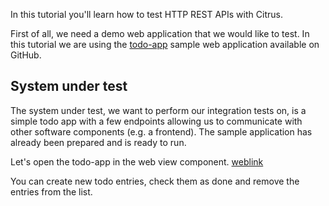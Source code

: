In this tutorial you'll learn how to test HTTP REST APIs with Citrus.

First of all, we need a demo web application that we would like to test. In this tutorial we are using the 
[todo-app](https://github.com/christophd/citrus-samples/tree/master/todo-app) sample web application available on GitHub.

## System under test
The system under test, we want to perform our integration tests on, is a simple todo app with a few endpoints allowing 
us to communicate with other software components (e.g. a frontend). The sample application has already been prepared 
and is ready to run. 

Let's open the todo-app in the web view component. [weblink](http://todo-app.paas.consol.de/todolist) 

You can create new todo entries, check them as done and remove the entries from the list.
